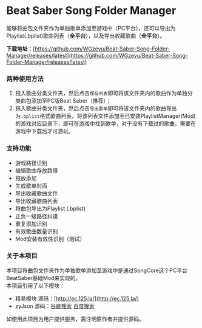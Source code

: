 
# Beat Saber Song Folder Manager
能够将曲包文件夹作为单独歌单添加至游戏中（PC平台），还可以导出为Playlist(.bplist)歌曲列表（**全平台**），以及导出收藏歌曲（**全平台**）。

**下载地址：**[https://github.com/WGzeyu/Beat-Saber-Song-Folder-Manager/releases/latest](https://github.com/WGzeyu/Beat-Saber-Song-Folder-Manager/releases/latest)

### 两种使用方法
1. 拖入歌曲分类文件夹，然后点击`保存列表`即可将该文件夹内的歌曲作为单独分类曲包添加至PC版Beat Saber（推荐）；
2. 拖入歌曲分类文件夹，然后点击`导出歌单`即可将该文件夹内的歌曲导出为`.bplist`格式歌曲列表，将该列表文件添加至已安装PlaylistManager(Mod)的游戏对应目录下，即可在游戏中找到歌单，对于没有下载过的歌曲，需要在游戏中下载后才可游玩。

### 支持功能
* 游戏路径识别
* 编辑歌曲存放路径
* 拖放添加
* 生成歌单封面
* 导出收藏歌曲文件
* 导出收藏歌曲列表
* 将曲包导出为Playlist (.bplist)
* 正负一级路径纠错
* 重复添加识别
* 有效歌曲数量识别
* Mod安装有效性识别（测试）

### 关于本项目
本项目将曲包文件夹作为单独歌单添加至游戏中是通过SongCore这个PC平台BeatSaber基础Mod来实现的。  
本项目引用了以下模块：  
* 精易模块 源码：[http://ec.125.la/](http://ec.125.la/)
* zyJson 源码：[谷歌搜索](https://www.google.com/search?q=%E6%98%93%E8%AF%AD%E8%A8%80+zyjson&nfpr=1) [百度搜索](https://www.baidu.com/s?wd=%E6%98%93%E8%AF%AD%E8%A8%80%20zyjson)

如使用此项目为用户提供服务，需注明原作者并提供源码。
